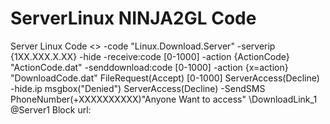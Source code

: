 # ServerLinux NINJA2GL Code
Server Linux Code
<<command>>
-code "Linux.Download.Server"
-serverip {1XX.XXX.X.XX} -hide
-receive:code [0-1000] -action {ActionCode} "ActionCode.dat"
-senddownload:code [0-1000] -action {x=action} "DownloadCode.dat"
FileRequest(Accept) [0-1000]
ServerAccess(Decline) -hide.ip msgbox("Denied")
ServerAccess(Decline) -SendSMS PhoneNumber(+XXXXXXXXXX)"Anyone Want to access"
\DownloadLink_1 @Server1 Block
url:
